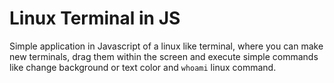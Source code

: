 # Linux Terminal in JS



Simple application in Javascript of a linux like terminal, where you can make new terminals, drag them within the screen and execute simple commands like change background or text color and `whoami` linux command.
